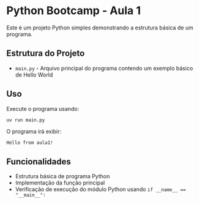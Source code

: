 # Python Bootcamp - Aula 1

Este é um projeto Python simples demonstrando a estrutura básica de um programa.

## Estrutura do Projeto

- `main.py` - Arquivo principal do programa contendo um exemplo básico de Hello World

## Uso

Execute o programa usando:

```python
uv run main.py
```

O programa irá exibir:
```
Hello from aula1!
```

## Funcionalidades

- Estrutura básica de programa Python
- Implementação da função principal
- Verificação de execução do módulo Python usando `if __name__ == "__main__":`